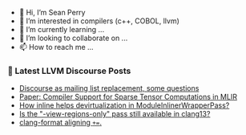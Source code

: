 - 👋 Hi, I’m Sean Perry
- 👀 I’m interested in compilers (c++, COBOL, llvm)
- 🌱 I’m currently learning ...
- 💞️ I’m looking to collaborate on ...
- 📫 How to reach me ...

<!---
s66perry/s66perry is a ✨ special ✨ repository because its `README.md` (this file) appears on your GitHub profile.
You can click the Preview link to take a look at your changes.
--->
### 📕 Latest LLVM Discourse Posts

<!-- DISCOURSE-LLVM:START -->
- [Discourse as mailing list replacement, some questions](https://discourse.llvm.org/t/discourse-as-mailing-list-replacement-some-questions/3713/12)
- [Paper: Compiler Support for Sparse Tensor Computations in MLIR](https://discourse.llvm.org/t/paper-compiler-support-for-sparse-tensor-computations-in-mlir/59970/1)
- [How inline helps devirtualization in ModuleInlinerWrapperPass?](https://discourse.llvm.org/t/how-inline-helps-devirtualization-in-moduleinlinerwrapperpass/59969/1)
- [Is the &quot;-view-regions-only&quot; pass still available in clang13?](https://discourse.llvm.org/t/is-the-view-regions-only-pass-still-available-in-clang13/59967/1)
- [clang-format aligning `+=`.](https://discourse.llvm.org/t/clang-format-aligning/59821/4)
<!-- DISCOURSE-LLVM:END -->
